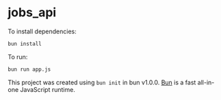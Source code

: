 # jobs_api

To install dependencies:

```bash
bun install
```

To run:

```bash
bun run app.js
```

This project was created using `bun init` in bun v1.0.0. [Bun](https://bun.sh) is a fast all-in-one JavaScript runtime.

